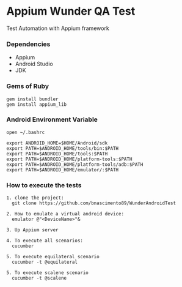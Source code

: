 # Appium Wunder QA Test

Test Automation with Appium framework

### Dependencies
  - Appium
  - Android Studio
  - JDK

### Gems of Ruby

```
gem install bundler
gem install appium_lib
```

### Android Environment Variable

```
open ~/.bashrc

export ANDROID_HOME=$HOME/Android/sdk
export PATH=$ANDROID_HOME/tools/bin:$PATH
export PATH=$ANDROID_HOME/tools:$PATH
export PATH=$ANDROID_HOME/platform-tools:$PATH
export PATH=$ANDROID_HOME/platform-tools/adb:$PATH
export PATH=$ANDROID_HOME/emulator/:$PATH

```


### How to execute the tests

```
1. clone the project:
  git clone https://github.com/bnascimento89/WunderAndroidTest

2. How to emulate a virtual android device: 
  emulator @"<DeviceName>"&
   
3. Up Appium server

4. To execute all scenarios:
  cucumber
   
5. To execute equilateral scenario
  cucumber -t @equilateral

5. To execute scalene scenario
  cucumber -t @scalene
```
